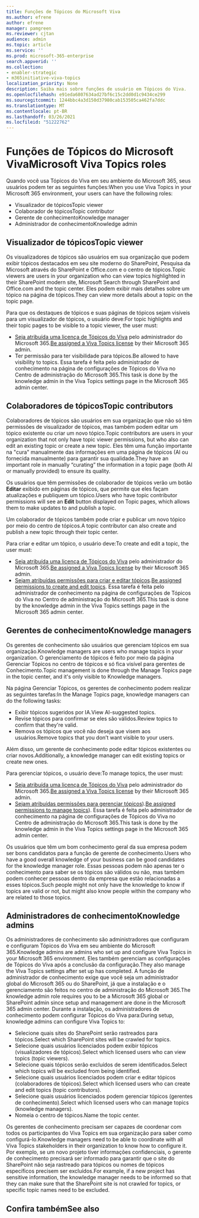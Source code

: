 ```yaml
---
title: Funções de Tópicos do Microsoft Viva
ms.author: efrene
author: efrene
manager: pamgreen
ms.reviewer: cjtan
audience: admin
ms.topic: article
ms.service: ''
ms.prod: microsoft-365-enterprise
search.appverid: ''
ms.collection:
- enabler-strategic
- m365initiative-viva-topics
localization_priority: None
description: Saiba mais sobre funções de usuário em Tópicos do Viva.
ms.openlocfilehash: e91eda6807634ad27bf6c15c2dd0d1c9434ce299
ms.sourcegitcommit: 1244bbc4a3d150d37980cab153505ca462fa7ddc
ms.translationtype: MT
ms.contentlocale: pt-BR
ms.lasthandoff: 03/26/2021
ms.locfileid: "51222762"
---
```

# <a name="microsoft-viva-topics-roles"></a><span data-ttu-id="41128-103">Funções de Tópicos do Microsoft Viva</span><span class="sxs-lookup"><span data-stu-id="41128-103">Microsoft Viva Topics roles</span></span> 

<span data-ttu-id="41128-104">Quando você usa Tópicos do Viva em seu ambiente do Microsoft 365, seus usuários podem ter as seguintes funções:</span><span class="sxs-lookup"><span data-stu-id="41128-104">When you use Viva Topics in your Microsoft 365 environment, your users can have the following roles:</span></span>
-   <span data-ttu-id="41128-105">Visualizador de tópicos</span><span class="sxs-lookup"><span data-stu-id="41128-105">Topic viewer</span></span>
-   <span data-ttu-id="41128-106">Colaborador de tópicos</span><span class="sxs-lookup"><span data-stu-id="41128-106">Topic contributor</span></span>
-   <span data-ttu-id="41128-107">Gerente de conhecimento</span><span class="sxs-lookup"><span data-stu-id="41128-107">Knowledge manager</span></span>
-   <span data-ttu-id="41128-108">Administrador de conhecimento</span><span class="sxs-lookup"><span data-stu-id="41128-108">Knowledge admin</span></span>

## <a name="topic-viewer"></a><span data-ttu-id="41128-109">Visualizador de tópicos</span><span class="sxs-lookup"><span data-stu-id="41128-109">Topic viewer</span></span>

<span data-ttu-id="41128-110">Os visualizadores de tópicos são usuários em sua organização que podem exibir tópicos destacados em seu site moderno do SharePoint, Pesquisa da Microsoft através do SharePoint e Office.com e o centro de tópicos.</span><span class="sxs-lookup"><span data-stu-id="41128-110">Topic viewers are users in your organization who can view topics highlighted in their SharePoint modern site, Microsoft Search through SharePoint and Office.com and the topic center.</span></span> <span data-ttu-id="41128-111">Eles podem exibir mais detalhes sobre um tópico na página de tópicos.</span><span class="sxs-lookup"><span data-stu-id="41128-111">They can view more details about a topic on the topic page.</span></span> 

<span data-ttu-id="41128-112">Para que os destaques de tópicos e suas páginas de tópicos sejam visíveis para um visualizador de tópicos, o usuário deve:</span><span class="sxs-lookup"><span data-stu-id="41128-112">For topic highlights and their topic pages to be visible to a topic viewer, the user must:</span></span>
-   <span data-ttu-id="41128-113">[Seja atribuída uma licença de Tópicos do Viva](./set-up-topic-experiences.md#assign-licenses) pelo administrador do Microsoft 365.</span><span class="sxs-lookup"><span data-stu-id="41128-113">[Be assigned a Viva Topics license](./set-up-topic-experiences.md#assign-licenses) by their Microsoft 365 admin.</span></span>
-   <span data-ttu-id="41128-114">Ter permissão para ter visibilidade para tópicos.</span><span class="sxs-lookup"><span data-stu-id="41128-114">Be allowed to have visibility to topics.</span></span> <span data-ttu-id="41128-115">Essa tarefa é feita pelo administrador de conhecimento na página de configurações de Tópicos do Viva no Centro de administração do Microsoft 365.</span><span class="sxs-lookup"><span data-stu-id="41128-115">This task is done by the knowledge admin in the Viva Topics settings page in the Microsoft 365 admin center.</span></span>


## <a name="topic-contributors"></a><span data-ttu-id="41128-116">Colaboradores de tópicos</span><span class="sxs-lookup"><span data-stu-id="41128-116">Topic contributors</span></span>

<span data-ttu-id="41128-117">Colaboradores de tópicos são usuários em sua organização que não só têm permissões de visualizador de tópicos, mas também podem editar um tópico existente ou criar um novo tópico.</span><span class="sxs-lookup"><span data-stu-id="41128-117">Topic contributors are users in your organization that not only have topic viewer permissions, but who also can edit an existing topic or create a new topic.</span></span> <span data-ttu-id="41128-118">Eles têm uma função importante na "cura" manualmente das informações em uma página de tópicos (AI ou fornecida manualmente) para garantir sua qualidade.</span><span class="sxs-lookup"><span data-stu-id="41128-118">They have an important role in manually “curating” the information in a topic page (both AI or manually provided) to ensure its quality.</span></span>

<span data-ttu-id="41128-119">Os usuários que têm permissões de colaborador de tópicos verão um botão **Editar** exibido em páginas de tópicos, que permite que eles façam atualizações e publiquem um tópico.</span><span class="sxs-lookup"><span data-stu-id="41128-119">Users who have topic contributor permissions will see an **Edit** button displayed on Topic pages, which allows them to make updates to and publish a topic.</span></span>

<span data-ttu-id="41128-120">Um colaborador de tópicos também pode criar e publicar um novo tópico por meio do centro de tópicos.</span><span class="sxs-lookup"><span data-stu-id="41128-120">A topic contributor can also create and publish a new topic through their topic center.</span></span>

<span data-ttu-id="41128-121">Para criar e editar um tópico, o usuário deve:</span><span class="sxs-lookup"><span data-stu-id="41128-121">To create and edit a topic, the user must:</span></span>

-   <span data-ttu-id="41128-122">[Seja atribuída uma licença de Tópicos do Viva](./set-up-topic-experiences.md#assign-licenses) pelo administrador do Microsoft 365.</span><span class="sxs-lookup"><span data-stu-id="41128-122">[Be assigned a Viva Topics license](./set-up-topic-experiences.md#assign-licenses) by their Microsoft 365 admin.</span></span>
-   <span data-ttu-id="41128-123">[Sejam atribuídas permissões para criar e editar tópicos](./topic-experiences-user-permissions.md).</span><span class="sxs-lookup"><span data-stu-id="41128-123">[Be assigned permissions to create and edit topics](./topic-experiences-user-permissions.md).</span></span> <span data-ttu-id="41128-124">Essa tarefa é feita pelo administrador de conhecimento na página de configurações de Tópicos do Viva no Centro de administração do Microsoft 365.</span><span class="sxs-lookup"><span data-stu-id="41128-124">This task is done by the knowledge admin in the Viva Topics settings page in the Microsoft 365 admin center.</span></span>

## <a name="knowledge-managers"></a><span data-ttu-id="41128-125">Gerentes de conhecimento</span><span class="sxs-lookup"><span data-stu-id="41128-125">Knowledge managers</span></span>

<span data-ttu-id="41128-126">Os gerentes de conhecimento são usuários que gerenciam tópicos em sua organização.</span><span class="sxs-lookup"><span data-stu-id="41128-126">Knowledge managers are users who manage topics in your organization.</span></span>  <span data-ttu-id="41128-127">O gerenciamento de tópicos é feito por meio da página Gerenciar Tópicos no centro de tópicos e só fica visível para gerentes de Conhecimento.</span><span class="sxs-lookup"><span data-stu-id="41128-127">Topic management is done through the Manage Topics page in the topic center, and it's only visible to Knowledge managers.</span></span>

<span data-ttu-id="41128-128">Na página Gerenciar Tópicos, os gerentes de conhecimento podem realizar as seguintes tarefas:</span><span class="sxs-lookup"><span data-stu-id="41128-128">In the Manage Topics page, knowledge managers can do the following tasks:</span></span>
-   <span data-ttu-id="41128-129">Exibir tópicos sugeridos por IA.</span><span class="sxs-lookup"><span data-stu-id="41128-129">View AI-suggested topics.</span></span>
-   <span data-ttu-id="41128-130">Revise tópicos para confirmar se eles são válidos.</span><span class="sxs-lookup"><span data-stu-id="41128-130">Review topics to confirm that they're valid.</span></span>
-   <span data-ttu-id="41128-131">Remova os tópicos que você não deseja que visem aos usuários.</span><span class="sxs-lookup"><span data-stu-id="41128-131">Remove topics that you don’t want visible to your users.</span></span>

<span data-ttu-id="41128-132">Além disso, um gerente de conhecimento pode editar tópicos existentes ou criar novos.</span><span class="sxs-lookup"><span data-stu-id="41128-132">Additionally, a knowledge manager can edit existing topics or create new ones.</span></span>

<span data-ttu-id="41128-133">Para gerenciar tópicos, o usuário deve:</span><span class="sxs-lookup"><span data-stu-id="41128-133">To manage topics, the user must:</span></span>
-   <span data-ttu-id="41128-134">[Seja atribuída uma licença de Tópicos do Viva](./set-up-topic-experiences.md#assign-licenses) pelo administrador do Microsoft 365.</span><span class="sxs-lookup"><span data-stu-id="41128-134">[Be assigned a Viva Topics license](./set-up-topic-experiences.md#assign-licenses) by their Microsoft 365 admin.</span></span>
-   <span data-ttu-id="41128-135">[Sejam atribuídas permissões para gerenciar tópicos](./topic-experiences-user-permissions.md)).</span><span class="sxs-lookup"><span data-stu-id="41128-135">[Be assigned permissions to manage topics](./topic-experiences-user-permissions.md)).</span></span> <span data-ttu-id="41128-136">Essa tarefa é feita pelo administrador de conhecimento na página de configurações de Tópicos do Viva no Centro de administração do Microsoft 365.</span><span class="sxs-lookup"><span data-stu-id="41128-136">This task is done by the knowledge admin in the Viva Topics settings page in the Microsoft 365 admin center.</span></span>

<span data-ttu-id="41128-137">Os usuários que têm um bom conhecimento geral da sua empresa podem ser bons candidatos para a função de gerente de conhecimento.</span><span class="sxs-lookup"><span data-stu-id="41128-137">Users who have a good overall knowledge of your business can be good candidates for the knowledge manager role.</span></span> <span data-ttu-id="41128-138">Essas pessoas podem não apenas ter o conhecimento para saber se os tópicos são válidos ou não, mas também podem conhecer pessoas dentro da empresa que estão relacionadas a esses tópicos.</span><span class="sxs-lookup"><span data-stu-id="41128-138">Such people might not only have the knowledge to know if topics are valid or not, but might also know people within the company who are related to those topics.</span></span>


## <a name="knowledge-admins"></a><span data-ttu-id="41128-139">Administradores de conhecimento</span><span class="sxs-lookup"><span data-stu-id="41128-139">Knowledge admins</span></span>

<span data-ttu-id="41128-140">Os administradores de conhecimento são administradores que configuram e configuram Tópicos do Viva em seu ambiente do Microsoft 365.</span><span class="sxs-lookup"><span data-stu-id="41128-140">Knowledge admins are admins who set up and configure Viva Topics in your Microsoft 365 environment.</span></span> <span data-ttu-id="41128-141">Eles também gerenciam as configurações de Tópicos do Viva após a conclusão da configuração.</span><span class="sxs-lookup"><span data-stu-id="41128-141">They also manage the Viva Topics settings after set up has completed.</span></span> <span data-ttu-id="41128-142">A função de administrador de conhecimento exige que você seja um administrador global do Microsoft 365 ou do SharePoint, já que a instalação e o gerenciamento são feitos no centro de administração do Microsoft 365.</span><span class="sxs-lookup"><span data-stu-id="41128-142">The knowledge admin role requires you to be a Microsoft 365 global or SharePoint admin since setup and management are done in the Microsoft 365 admin center.</span></span>
<span data-ttu-id="41128-143">Durante a instalação, os administradores de conhecimento podem configurar Tópicos do Viva para:</span><span class="sxs-lookup"><span data-stu-id="41128-143">During setup, knowledge admins can configure Viva Topics to:</span></span>

-   <span data-ttu-id="41128-144">Selecione quais sites do SharePoint serão rastreados para tópicos.</span><span class="sxs-lookup"><span data-stu-id="41128-144">Select which SharePoint sites will be crawled for topics.</span></span>
-   <span data-ttu-id="41128-145">Selecione quais usuários licenciados podem exibir tópicos (visualizadores de tópicos).</span><span class="sxs-lookup"><span data-stu-id="41128-145">Select which licensed users who can view topics (topic viewers).</span></span>
-   <span data-ttu-id="41128-146">Selecione quais tópicos serão excluídos de serem identificados.</span><span class="sxs-lookup"><span data-stu-id="41128-146">Select which topics will be excluded from being identified.</span></span>
-   <span data-ttu-id="41128-147">Selecione quais usuários licenciados podem criar e editar tópicos (colaboradores de tópicos).</span><span class="sxs-lookup"><span data-stu-id="41128-147">Select which licensed users who can create and edit topics (topic contributors).</span></span>
-   <span data-ttu-id="41128-148">Selecione quais usuários licenciados podem gerenciar tópicos (gerentes de conhecimento).</span><span class="sxs-lookup"><span data-stu-id="41128-148">Select which licensed users who can manage topics (knowledge managers).</span></span>
-   <span data-ttu-id="41128-149">Nomeia o centro de tópicos.</span><span class="sxs-lookup"><span data-stu-id="41128-149">Name the topic center.</span></span>

<span data-ttu-id="41128-150">Os gerentes de conhecimento precisam ser capazes de coordenar com todos os participantes do Viva Topics em sua organização para saber como configurá-lo.</span><span class="sxs-lookup"><span data-stu-id="41128-150">Knowledge managers need to be able to coordinate with all Viva Topics stakeholders in their organization to know how to configure it.</span></span> <span data-ttu-id="41128-151">Por exemplo, se um novo projeto tiver informações confidenciais, o gerente de conhecimento precisará ser informado para garantir que o site do SharePoint não seja rastreado para tópicos ou nomes de tópicos específicos precisem ser excluídos.</span><span class="sxs-lookup"><span data-stu-id="41128-151">For example, if a new project has sensitive information, the knowledge manager needs to be informed so that they can make sure that the SharePoint site is not crawled for topics, or specific topic names need to be excluded.</span></span>


## <a name="see-also"></a><span data-ttu-id="41128-152">Confira também</span><span class="sxs-lookup"><span data-stu-id="41128-152">See also</span></span>